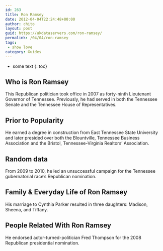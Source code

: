 ```yaml
---
id: 263
title: Ron Ramsey
date: 2012-04-04T22:24:48+00:00
author: chito
layout: post
guid: https://ukdataservers.com/ron-ramsey/
permalink: /04/04/ron-ramsey
tags:
 - show love
category: Guides
---
```


* some text
{: toc}


## Who is  Ron Ramsey
                  
                  
                  
This Republican politician took office in 2007 as forty-ninth Lieutenant Governor of Tennessee. Previously, he had served in both the Tennessee Senate and the Tennessee House of Representatives.
                  
                
                
                
## Prior to Popularity 
                  
                  
                  
He earned a degree in construction from East Tennessee State University and later presided over both the Blountville, Tennessee Business Association and the Bristol, Tennessee-Virginia Realtors&#8217; Association.
                  
                
                
                
## Random data 
                  
                  
                  
From 2009 to 2010, he led an unsuccessful campaign for the Tennessee gubernatorial race&#8217;s Republican nomination.
                  
                
                
                
## Family & Everyday Life of Ron Ramsey
                  
                  
                  
His marriage to Cynthia Parker resulted in three daughters: Madison, Sheena, and Tiffany.
                  
                
                
                
## People Related With  Ron Ramsey
                  
                  
                  
He endorsed actor-turned-politician Fred Thompson for the 2008 Republican presidential nomination.
                  
                
              
            
          
          
          
    
    
  

